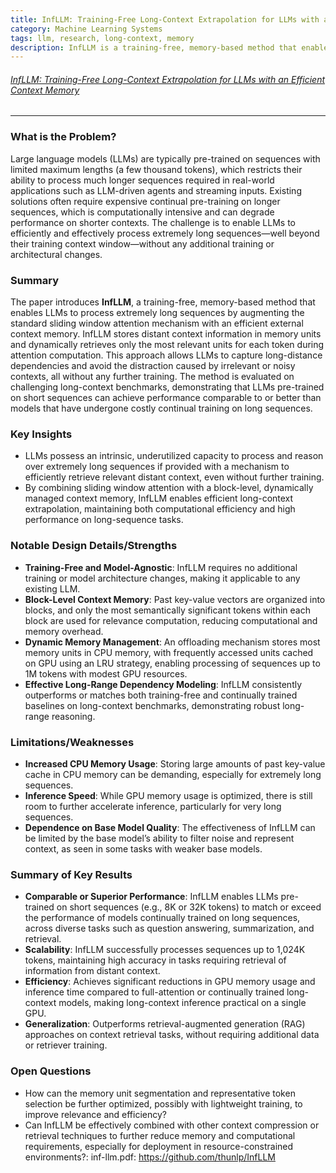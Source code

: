 ```yaml
---
title: InfLLM: Training-Free Long-Context Extrapolation for LLMs with an Efficient Context Memory
category: Machine Learning Systems
tags: llm, research, long-context, memory
description: InfLLM is a training-free, memory-based method that enables LLMs to process extremely long sequences by augmenting the standard sliding window attention mechanism with an efficient external context memory. It allows LLMs to capture long-distance dependencies and avoid distractions from irrelevant contexts without further training.
---
```


###### [InfLLM: Training-Free Long-Context Extrapolation for LLMs with an Efficient Context Memory](https://ppl-ai-file-upload.s3.amazonaws.com/web/direct-files/31922851/d1880b1e-f732-4c87-b694-7d3a457724fc/inf-llm.pdf)

---

### What is the Problem?

Large language models (LLMs) are typically pre-trained on sequences with limited maximum lengths (a few thousand tokens), which restricts their ability to process much longer sequences required in real-world applications such as LLM-driven agents and streaming inputs. Existing solutions often require expensive continual pre-training on longer sequences, which is computationally intensive and can degrade performance on shorter contexts. The challenge is to enable LLMs to efficiently and effectively process extremely long sequences—well beyond their training context window—without any additional training or architectural changes.

### Summary

The paper introduces **InfLLM**, a training-free, memory-based method that enables LLMs to process extremely long sequences by augmenting the standard sliding window attention mechanism with an efficient external context memory. InfLLM stores distant context information in memory units and dynamically retrieves only the most relevant units for each token during attention computation. This approach allows LLMs to capture long-distance dependencies and avoid the distraction caused by irrelevant or noisy contexts, all without any further training. The method is evaluated on challenging long-context benchmarks, demonstrating that LLMs pre-trained on short sequences can achieve performance comparable to or better than models that have undergone costly continual training on long sequences.

### Key Insights

- LLMs possess an intrinsic, underutilized capacity to process and reason over extremely long sequences if provided with a mechanism to efficiently retrieve relevant distant context, even without further training.
- By combining sliding window attention with a block-level, dynamically managed context memory, InfLLM enables efficient long-context extrapolation, maintaining both computational efficiency and high performance on long-sequence tasks.

### Notable Design Details/Strengths

- **Training-Free and Model-Agnostic**: InfLLM requires no additional training or model architecture changes, making it applicable to any existing LLM.
- **Block-Level Context Memory**: Past key-value vectors are organized into blocks, and only the most semantically significant tokens within each block are used for relevance computation, reducing computational and memory overhead.
- **Dynamic Memory Management**: An offloading mechanism stores most memory units in CPU memory, with frequently accessed units cached on GPU using an LRU strategy, enabling processing of sequences up to 1M tokens with modest GPU resources.
- **Effective Long-Range Dependency Modeling**: InfLLM consistently outperforms or matches both training-free and continually trained baselines on long-context benchmarks, demonstrating robust long-range reasoning.

### Limitations/Weaknesses

- **Increased CPU Memory Usage**: Storing large amounts of past key-value cache in CPU memory can be demanding, especially for extremely long sequences.
- **Inference Speed**: While GPU memory usage is optimized, there is still room to further accelerate inference, particularly for very long sequences.
- **Dependence on Base Model Quality**: The effectiveness of InfLLM can be limited by the base model’s ability to filter noise and represent context, as seen in some tasks with weaker base models.

### Summary of Key Results

- **Comparable or Superior Performance**: InfLLM enables LLMs pre-trained on short sequences (e.g., 8K or 32K tokens) to match or exceed the performance of models continually trained on long sequences, across diverse tasks such as question answering, summarization, and retrieval.
- **Scalability**: InfLLM successfully processes sequences up to 1,024K tokens, maintaining high accuracy in tasks requiring retrieval of information from distant context.
- **Efficiency**: Achieves significant reductions in GPU memory usage and inference time compared to full-attention or continually trained long-context models, making long-context inference practical on a single GPU.
- **Generalization**: Outperforms retrieval-augmented generation (RAG) approaches on context retrieval tasks, without requiring additional data or retriever training.

### Open Questions

- How can the memory unit segmentation and representative token selection be further optimized, possibly with lightweight training, to improve relevance and efficiency?
- Can InfLLM be effectively combined with other context compression or retrieval techniques to further reduce memory and computational requirements, especially for deployment in resource-constrained environments?: inf-llm.pdf: https://github.com/thunlp/InfLLM
